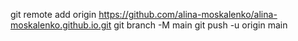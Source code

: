 git remote add origin https://github.com/alina-moskalenko/alina-moskalenko.github.io.git
git branch -M main
git push -u origin main

